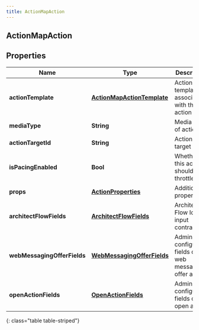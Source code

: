 ```yaml
---
title: ActionMapAction
---
```

## ActionMapAction

## Properties

|Name | Type | Description | Notes|
|------------ | ------------- | ------------- | -------------|
| **actionTemplate** | [**ActionMapActionTemplate**](ActionMapActionTemplate.html) | Action template associated with the action map. | [optional] |
| **mediaType** | **String** | Media type of action. | [optional] |
| **actionTargetId** | **String** | Action target ID. | [optional] |
| **isPacingEnabled** | **Bool** | Whether this action should be throttled. | [optional] |
| **props** | [**ActionProperties**](ActionProperties.html) | Additional properties. | [optional] |
| **architectFlowFields** | [**ArchitectFlowFields**](ArchitectFlowFields.html) | Architect Flow Id and input contract. | [optional] |
| **webMessagingOfferFields** | [**WebMessagingOfferFields**](WebMessagingOfferFields.html) | Admin-configurable fields of a web messaging offer action. | [optional] |
| **openActionFields** | [**OpenActionFields**](OpenActionFields.html) | Admin-configurable fields of an open action. | [optional] |
{: class="table table-striped"}


